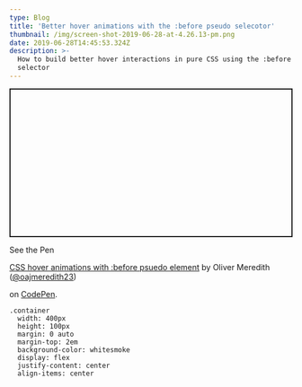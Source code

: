 ```yaml
---
type: Blog
title: 'Better hover animations with the :before pseudo selecotor'
thumbnail: /img/screen-shot-2019-06-28-at-4.26.13-pm.png
date: 2019-06-28T14:45:53.324Z
description: >-
  How to build better hover interactions in pure CSS using the :before pseudo
  selector
---
```



<p class="codepen" data-height="265" data-theme-id="0" data-default-tab="css,result" data-user="oajmeredith23" data-slug-hash="xopLOp" style="height: 265px; box-sizing: border-box; display: flex; align-items: center; justify-content: center; border: 2px solid; margin: 1em 0; padding: 1em;" data-pen-title="CSS hover animations with :before psuedo element">

  <span>See the Pen <a href="https://codepen.io/oajmeredith23/pen/xopLOp/">

  CSS hover animations with :before psuedo element</a> by Oliver Meredith (<a href="https://codepen.io/oajmeredith23">@oajmeredith23</a>)

  on <a href="https://codepen.io">CodePen</a>.</span>

</p>

<script async src="https://static.codepen.io/assets/embed/ei.js"></script>

```
.container 
  width: 400px 
  height: 100px 
  margin: 0 auto 
  margin-top: 2em
  background-color: whitesmoke
  display: flex 
  justify-content: center
  align-items: center
```
